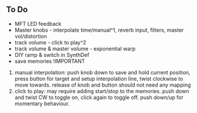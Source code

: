 ## To Do

 - MFT LED feedback
 - Master knobs - interpolate time/manual^1, reverb input, filters, master vol/distortion
 - track volume - click to play^2
 - track volume & master volume - exponential warp
 - DIY ramp & switch in SynthDef
 - save memories !IMPORTANT

1. manual interpolation: push knob down to save and hold current position, press button for target and setup interpolation line, twist clockwise to move towards. release of knob and button should not need any mapping
2. click to play: may require adding start/stop to the memories. push down and twist CW to toggle on, click again to toggle off. push down/up for momentary behaviour.
